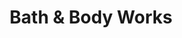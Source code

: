 ---
title: "Bath & Body Works"
url: /phoenix/bath-und-body-works-north-tatum-boulevard/
shop: Kosmetik
---